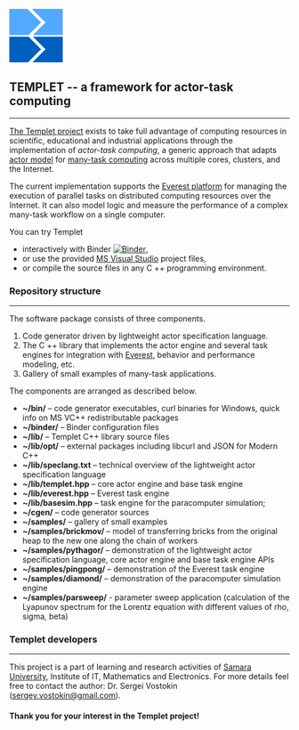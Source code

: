 ![](LOGO.png)  
##  **TEMPLET** -- a framework for actor-task computing 
*******************************************************

[The Templet project](http://templet.ssau.ru) exists to take full advantage of computing resources in scientific, educational and industrial applications through the implementation of *actor-task computing*, a generic approach that adapts [actor model](https://en.wikipedia.org/wiki/Actor_model) for [many-task computing](https://en.wikipedia.org/wiki/Many-task_computing) across multiple cores, clusters, and the Internet.

The current implementation supports the [Everest platform](http://everest.distcomp.org) for managing the execution of parallel tasks on distributed computing resources over the Internet. It can also model logic and measure the performance of a complex many-task workflow on a single computer.

You can try Templet
* interactively with Binder [![Binder](https://mybinder.org/badge_logo.svg)](https://mybinder.org/v2/gh/the-templet-project/templet.git/master?urlpath=lab), 
* or use the provided [MS Visual Studio](https://visualstudio.microsoft.com) project files,
* or compile the source files in any C ++ programming environment.

### Repository structure
************************
The software package consists of three components.
1. Code generator driven by lightweight actor specification language.
2. The C ++ library that implements the actor engine and several task engines for integration with [Everest](http://everest.distcomp.org), behavior and performance modeling, etc.
3. Gallery of small examples of many-task applications.

The components are arranged as described below.
* **~/bin/** – code generator executables, curl binaries for Windows, quick info on MS VC++ redistributable packages
* **~/binder/** – Binder configuration files
* **~/lib/** – Templet C++ library source files
* **~/lib/opt/** – external packages including libcurl and JSON for Modern C++
* **~/lib/speclang.txt** – technical overview of the lightweight actor specification language
* **~/lib/templet.hpp** – core actor engine and base task engine
* **~/lib/everest.hpp** – Everest task engine
* **~/lib/basesim.hpp** – task engine for the paracomputer simulation;
* **~/cgen/** – code generator sources
* **~/samples/** – gallery of small examples
* **~/samples/brickmov/** – model of transferring bricks from the original heap to the new one along the chain of workers
* **~/samples/pythagor/** – demonstration of the lightweight actor specification language, core actor engine and base task engine APIs
* **~/samples/pingpong/** – demonstration of the Everest task engine
* **~/samples/diamond/** – demonstration of the paracomputer simulation engine
* **~/samples/parsweep/** - parameter sweep application (calculation of the Lyapunov spectrum for the Lorentz equation with different values of rho, sigma, beta)

### Templet developers
**********************
This project is a part of learning and research activities of [Samara University](http://www.ssau.ru/english), Institute of IT, Mathematics and Electronics. For more details feel free to contact the author: Dr. Sergei Vostokin (sergey.vostokin@gmail.com).

#### Thank you for your interest in the Templet project!




